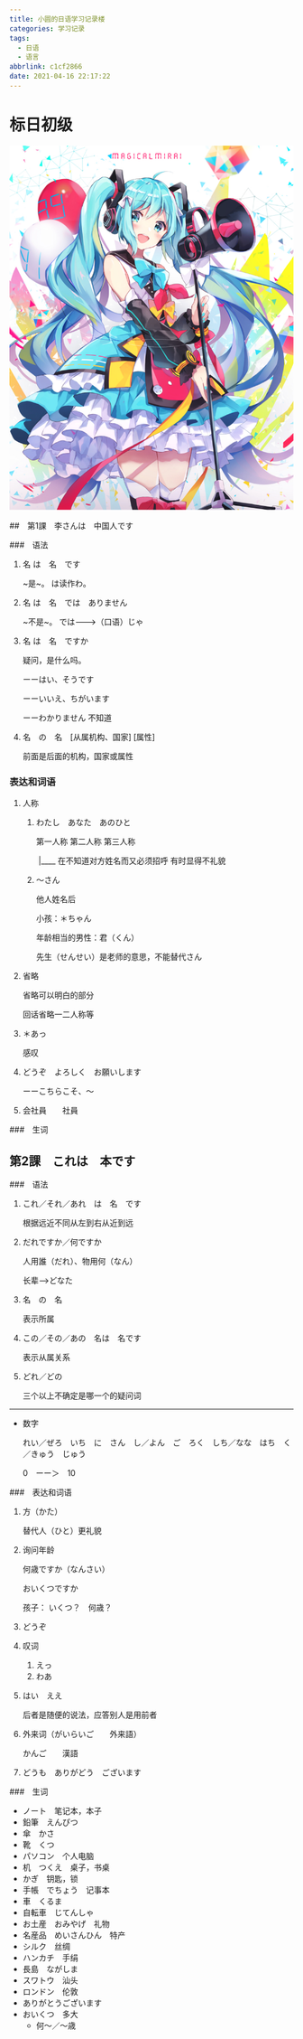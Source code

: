```yaml
---
title: 小圆的日语学习记录楼
categories: 学习记录
tags:
  - 日语
  - 语言
abbrlink: c1cf2866
date: 2021-04-16 22:17:22
---
```


# 标日初级

<img src="小圆的日语学习记录楼/image-20210416230741563.png" alt="image-20210416230741563" style="zoom:80%;" />

##　第1課　李さんは　中国人です

<!--more-->

###　语法

1. 名 は　名　です

   ~是~。 は读作わ。

2. 名 は　名　では　ありません

   ~不是~。 では--->（口语）じゃ

3. 名 は　名　ですか

   疑问，是什么吗。

   ーーはい、そうです

   ーーいいえ、ちがいます

   ーーわかりません  不知道

4. 名　の　名　[从属机构、国家] [属性]

   前面是后面的机构，国家或属性

### 表达和词语

1. 人称

   1. わたし　あなた　あのひと

      第一人称 第二人称 第三人称

      ​                  |__\_\_ 在不知道对方姓名而又必须招呼  有时显得不礼貌

   2. 〜さん

      他人姓名后

      小孩：＊ちゃん

      年龄相当的男性：君（くん）

      先生（せんせい）是老师的意思，不能替代さん

2. 省略

   省略可以明白的部分

   回话省略一二人称等

3. ＊あっ

   感叹

4. どうぞ　よろしく　お願いします

   ーーこちらこそ、〜

5. 会社員　　社員

###　生词



## 第2課　これは　本です

###　语法

1. これ／それ／あれ　は　名　です

   根据远近不同从左到右从近到远

2. だれですか／何ですか

   人用誰（だれ）、物用何（なん）

   长辈-->どなた

3. 名　の　名

   表示所属

4. この／その／あの　名は　名です

   表示从属关系

5. どれ／どの

   三个以上不确定是哪一个的疑问词

---

+ 数字

  れい／ぜろ　いち　に　さん　し／よん　ご　ろく　しち／なな　はち　く／きゅう　じゅう

  0　ーー＞　10

###　表达和词语

1. 方（かた）

   替代人（ひと）更礼貌

2. 询问年龄

   何歳ですか（なんさい）

   おいくつですか

   孩子： いくつ？　何歳？

3. どうぞ

4. 叹词

   1. えっ
   2. わあ

5. はい　ええ

   后者是随便的说法，应答别人是用前者

6. 外来词（がいらいご　　外来語）

   かんご　　漢語

7. どうも　ありがどう　ございます

###　生词

+ ノート　笔记本，本子
+ 鉛筆　えんぴつ
+ 傘　かさ
+ 靴　くつ
+ パソコン　个人电脑
+ 机　つくえ　桌子，书桌
+ かぎ　钥匙，锁
+ 手帳　でちょう　记事本
+ 車　くるま
+ 自転車　じてんしゃ
+ お土産　おみやげ　礼物
+ 名産品　めいさんひん　特产
+ シルク　丝绸
+ ハンカチ　手绢
+ 長島　ながしま
+ スワトウ　汕头
+ ロンドン　伦敦
+ ありがとうございます
+ おいくつ　多大
  + 何〜／〜歳

